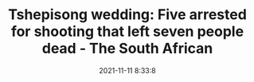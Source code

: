 ---
"title": "Tshepisong wedding: Five arrested for shooting that left seven people dead - The South African"
"date": "2021-11-11 8:33:8"
"feed_name": "GOOGLENEWSMINING"
"feed_website": "https://news.google.com/search?q=mining%2Bincident&hl=en-US&gl=US&ceid=US:en"
"feed_rss": "https://news.google.com/rss/search?q=mining%2Bincident&hl=en-US&gl=US&ceid=US:en"
"link": "https://www.thesouthafrican.com/news/tshepisong-wedding-five-arrested-for-shooting-that-left-seven-people-dead-amarashiya-11-november-2021/"
"source": "{'href': 'https://www.thesouthafrican.com', 'title': 'The South African'}"
"file": "_posts/2021-1-1-778e180a27d1daa7849c40dab89f331c64f6c531.md"
"accident": "1"
"drilling": "1"
"dead": "0"
"injured": "0"
"arrested": "5"
"place": "unknown place"
"where": "unknown site"
"causes": "unknown"
"place_uri": "unknown place"
---
